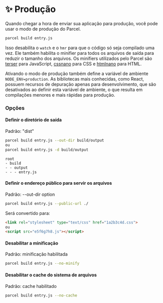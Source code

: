 # ✨ Produção

Quando chegar a hora de enviar sua aplicação para produção, você pode usar o modo de produção do Parcel.

```bash
parcel build entry.js
```

Isso desabilita o `watch` e o `hmr` para que o código só seja compilado uma vez. Ele também habilita o minifier para todos os arquivos de saída para reduzir o tamanho dos arquivos. Os minifiers utilizados pelo Parcel são [terser](https://github.com/fabiosantoscode/terser) para JavaScript, [cssnano](http://cssnano.co) para CSS e [htmlnano](https://github.com/posthtml/htmlnano) para HTML.

Ativando o modo de produção também define a variável de ambiente `NODE_ENV=production`. As bibliotecas mais conhecidas, como React, possuem recursos de depuração apenas para desenvolvimento, que são desativados ao definir esta variável de ambiente, o que resulta em compilações menores e mais rápidas para produção.

### Opções

#### Definir o diretório de saída

Padrão: "dist"

```bash
parcel build entry.js --out-dir build/output
ou
parcel build entry.js -d build/output
```

```base
root
- build
- - output
- - - entry.js
```

#### Definir o endereço público para servir os arquivos

Padrão: --out-dir option

```bash
parcel build entry.js --public-url ./
```

Será convertido para:

```html
<link rel="stylesheet" type="text/css" href="1a2b3c4d.css">
ou
<script src="e5f6g7h8.js"></script>
```

#### Desabilitar a minificação

Padrão: minificação habilitada

```bash
parcel build entry.js --no-minify
```

#### Desabilitar o cache do sistema de arquivos

Padrão: cache habilitado

```bash
parcel build entry.js --no-cache
```
